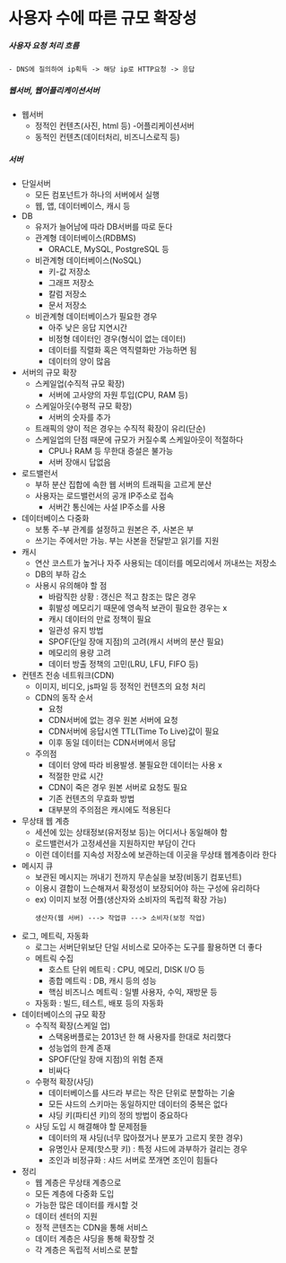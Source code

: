 # 사용자 수에 따른 규모 확장성
##### 사용자 요청 처리 흐름
    - DNS에 질의하여 ip획득 -> 해당 ip로 HTTP요청 -> 응답
##### 웹서버, 웹어플리케이션서버
- 웹서버
    - 정적인 컨텐츠(사진, html 등)
-어플리케이션서버
    - 동적인 컨텐츠(데이터처리, 비즈니스로직 등)
##### 서버
- 단일서버
    - 모든 컴포넌트가 하나의 서버에서 실행
    - 웹, 앱, 데이터베이스, 캐시 등
- DB
    - 유저가 늘어남에 따라 DB서버를 따로 둔다
    - 관계형 데이터베이스(RDBMS)
        - ORACLE, MySQL, PostgreSQL 등
    - 비관계형 데이터베이스(NoSQL)
        - 키-값 저장소
        - 그래프 저장소
        - 칼럼 저장소
        - 문서 저장소
    - 비관계형 데이터베이스가 필요한 경우
        - 아주 낮은 응답 지연시간
        - 비정형 데이터인 경우(형식이 없는 데이터)
        - 데이터를 직렬화 혹은 역직렬화만 가능하면 됨
        - 데이터의 양이 많음
- 서버의 규모 확장
    - 스케일업(수직적 규모 확장)
        - 서버에 고사양의 자원 투입(CPU, RAM 등)
    - 스케일아웃(수평적 규모 확장)
        - 서버의 숫자를 추가
    - 트래픽의 양이 적은 경우는 수직적 확장이 유리(단순)
    - 스케일업의 단점 때문에 규모가 커질수록 스케일아웃이 적절하다
        - CPU나 RAM 등 무한대 증설은 불가능
        - 서버 장애시 답없음
- 로드밸런서
    - 부하 분산 집합에 속한 웹 서버의 트래픽을 고르게 분산
    - 사용자는 로드밸런서의 공개 IP주소로 접속
        - 서버간 통신에는 사설 IP주소를 사용
- 데이터베이스 다중화
    - 보통 주-부 관계를 설정하고 원본은 주, 사본은 부
    - 쓰기는 주에서만 가능. 부는 사본을 전달받고 읽기를 지원
- 캐시
    - 연산 코스트가 높거나 자주 사용되는 데이터를 메모리에서 꺼내쓰는 저장소
    - DB의 부하 감소
    - 사용시 유의해야 할 점
        - 바람직한 상황 : 갱신은 적고 참조는 많은 경우
        - 휘발성 메모리기 때문에 영속적 보관이 필요한 경우는 x
        - 캐시 데이터의 만료 정책이 필요
        - 일관성 유지 방법
        - SPOF(단일 장애 지점)의 고려(캐시 서버의 분산 필요)
        - 메모리의 용량 고려
        - 데이터 방출 정책의 고민(LRU, LFU, FIFO 등)
- 컨텐츠 전송 네트워크(CDN)
    - 이미지, 비디오, js파일 등 정적인 컨텐츠의 요청 처리
    - CDN의 동작 순서
        - 요청
        - CDN서버에 없는 경우 원본 서버에 요청
        - CDN서버에 응답시엔 TTL(Time To Live)값이 필요
        - 이후 동일 데이터는 CDN서버에서 응답
    - 주의점
        - 데이터 양에 따라 비용발생. 불필요한 데이터는 사용 x
        - 적절한 만료 시간
        - CDN이 죽은 경우 원본 서버로 요청도 필요
        - 기존 컨텐츠의 무효화 방법
        - 대부분의 주의점은 캐시에도 적용된다
- 무상태 웹 계층
    - 세션에 있는 상태정보(유저정보 등)는 어디서나 동일해야 함
    - 로드밸런서가 고정세션을 지원하지만 부담이 간다
    - 이런 데이터를 지속성 저장소에 보관하는데 이곳을 무상태 웹계층이라 한다
- 메시지 큐
    - 보관된 메시지는 꺼내기 전까지 무손실을 보장(비동기 컴포넌트)
    - 이용시 결합이 느슨해져서 확정성이 보장되어야 하는 구성에 유리하다
    - ex) 이미지 보정 어플(생산자와 소비자의 독립적 확장 가능)
        ~~~
        생산자(웹 서버) ---> 작업큐 ---> 소비자(보정 작업)
        ~~~
- 로그, 메트릭, 자동화
    - 로그는 서버단위보단 단일 서비스로 모아주는 도구를 활용하면 더 좋다
    - 메트릭 수집
        - 호스트 단위 메트릭 : CPU, 메모리, DISK I/O 등
        - 종합 메트릭 : DB, 캐시 등의 성능
        - 핵심 비즈니스 메트릭 : 일별 사용자, 수익, 재방문 등
    - 자동화 : 빌드, 테스트, 배포 등의 자동화
- 데이터베이스의 규모 확장
    - 수직적 확장(스케일 업)
        - 스택옹버플로는 2013년 한 해 사용자를 한대로 처리했다
        - 성능업의 한계 존재
        - SPOF(단일 장애 지점)의 위험 존재
        - 비싸다
    - 수평적 확장(샤딩)
        - 데이터베이스를 샤드라 부르는 작은 단위로 분할하는 기술
        - 모든 샤드의 스키마는 동일하지만 데이터의 중복은 없다
        - 샤딩 키(파티션 키)의 정의 방법이 중요하다
    - 샤딩 도입 시 해결해야 할 문제점들
        - 데이터의 재 샤딩(너무 많아졌거나 분포가 고르지 못한 경우)
        - 유명인사 문제(핫스팟 키) : 특정 샤드에 과부하가 걸리는 경우
        - 조인과 비정규화 : 샤드 서버로 쪼개면 조인이 힘들다
- 정리
    - 웹 계층은 무상태 계층으로
    - 모든 계층에 다중화 도입
    - 가능한 많은 데이터를 캐시할 것
    - 데이터 센터의 지원
    - 정적 콘텐츠는 CDN을 통해 서비스
    - 데이터 계층은 샤딩을 통해 확장할 것
    - 각 계층은 독립적 서비스로 분할

